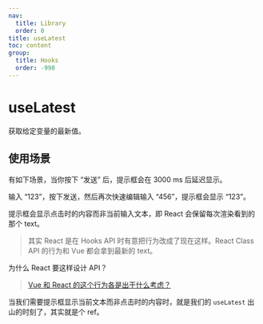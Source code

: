 ```yaml
---
nav:
  title: Library
  order: 0
title: useLatest
toc: content
group:
  title: Hooks
  order: -998
---
```


# useLatest

获取给定变量的最新值。

## 使用场景

有如下场景，当你按下 “发送” 后，提示框会在 3000 ms 后延迟显示。

输入 “123”，按下发送，然后再次快速编辑输入 “456”，提示框会显示 “123”。

<code src="./usage/demo1.tsx"></code>

提示框会显示点击时的内容而非当前输入文本，即 React 会保留每次渲染看到的那个 text。

> 其实 React 是在 Hooks API 时有意把行为改成了现在这样。React Class API 的行为和 Vue 都会拿到最新的 text。

为什么 React 要这样设计 API？

> [Vue 和 React 的这个行为各是出于什么考虑？](https://www.zhihu.com/question/543057656/answer/2575930077)

当我们需要提示框显示当前文本而非点击时的内容时，就是我们的 `useLatest` 出山的时刻了，其实就是个 ref。

<code src="./usage/demo2.tsx"></code>
